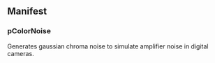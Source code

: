 ## Manifest
### pColorNoise
Generates gaussian chroma noise to simulate amplifier noise in digital cameras.
